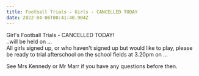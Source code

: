 ```yaml
---
title: Football Trials - Girls - CANCELLED TODAY
date: 2022-04-06T00:41:40.904Z
---
```

Girl's Football Trials - CANCELLED TODAY!  
..will be held on ...  
All girls signed up, or who haven't signed up but would like to play, please be ready to trial afterschool on the school fields at 3.20pm on ...

See Mrs Kennedy or Mr Marr if you have any questions before then.